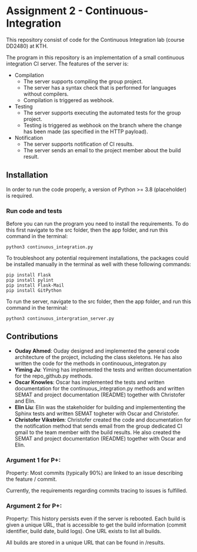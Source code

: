 # Assignment 2 - Continuous-Integration
This repository consist of code for the Continuous Integration lab (course DD2480) at KTH. 

The program in this repository is an implementation of a small continuous integration CI server. The features of the server is:
- Compilation
    - The server supports compiling the group project.
    - The server has a syntax check that is performed for languages without compilers. 
    - Compilation is triggered as webhook.
- Testing
    - The server supports executing the automated tests for the group project. 
    - Testing is triggered as webhook on the branch where the change has been made (as specified in the HTTP payload).
- Notification
    - The server supports notification of CI results.
    - The server sends an email to the project member about the build result. 

## Installation
In order to run the code properly, a version of Python >= 3.8 (placeholder) is required.

### Run code and tests
Before you can run the program you need to install the requirements. To do this first navigate to the src folder, then the app folder, and run this command in the terminal:

    python3 continuous_integration.py

To troubleshoot any potential requirement installations, the packages could be installed manually in the terminal as well with these following commands:

    pip install Flask
    pip install pylint
    pip install Flask-Mail
    pip install GitPython

To run the server, navigate to the src folder, then the app folder, and run this command in the terminal:

    python3 continuous_intergration_server.py




## Contributions

- **Ouday Ahmed**: Ouday designed and implemented the general code architecture of the project, including the class skeletons.  He has also written the code for the methods in continouous_integraton.py
- **Yiming Ju**: Yiming has implemented the tests and written documentation for the repo_github.py methods. 
- **Oscar Knowles**: Oscar has implemented the tests and written documentation for the continuous_integration.py methods and written SEMAT and project documentation (README) together with Christofer and Elin. 
- **Elin Liu**: Elin was the stakeholder for building and implemententing the Sphinx tests and written SEMAT togheter with Oscar and Christofer.
- **Christofer Vikström**: Christofer created the code and documentation for the notification method that sends email from the group dedicated CI gmail to the team member with the build results. He also created the SEMAT and project documentation (README) together with Oscar and Elin. 


### Argument 1 for P+:
Property: Most commits (typically 90%) are linked to an issue describing the feature / commit.

Currently, the requirements regarding commits tracing to issues is fulfilled.

### Argument 2 for P+:
Property: This history persists even if the server is rebooted. Each build is given a unique URL, that is accessible to get the build information (commit identifier, build date, build logs). One URL exists to list all builds.

All builds are stored in a unique URL that can be found in /results.




